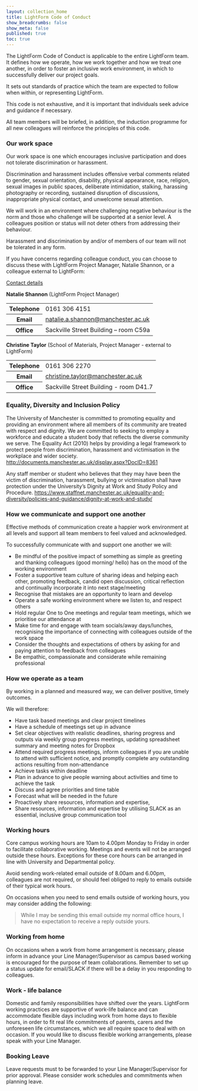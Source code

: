 ```yaml
---
layout: collection_home
title: LightForm Code of Conduct
show_breadcrumbs: false
show_meta: false
published: true
toc: true
---
```


The LightForm Code of Conduct is applicable to the entire LightForm team. It defines how we operate, how we work together and how we treat one another, in order to foster an inclusive work environment, in which to successfully deliver our project goals.

It sets out standards of practice which the team are expected to follow when within, or representing LightForm.  

This code is not exhaustive, and it is important that individuals seek advice and guidance if necessary. 

All team members will be briefed, in addition, the induction programme for all new colleagues will reinforce the principles of this code. 


### Our work space

Our work space is one which encourages inclusive participation and does not tolerate discrimination or harassment.

Discrimination and harassment includes offensive verbal comments related to gender, sexual orientation, disability, physical appearance, race, religion, sexual images in public spaces, deliberate intimidation, stalking, harassing photography or recording, sustained disruption of discussions, inappropriate physical contact, and unwelcome sexual attention.

We will work in an environment where challenging negative behaviour is the norm and those who challenge will be supported at a senior level.
A colleagues position or status will not deter others from addressing their behaviour. 

Harassment and discrimination by and/or of members of our team will not be tolerated in any form. 

If you have concerns regarding colleague conduct, you can choose to discuss these with LightForm Project Manager, Natalie Shannon, or a colleague external to LightForm:

<u>Contact details</u>

**Natalie Shannon** (LightForm Project Manager)

<table class="vertical-header smaller">
  <tr>
      <th>Telephone</th>
      <td>0161 306 4151</td>
  </tr>
  <tr>
      <th>Email</th>
      <td><a href="mailto:natalie.a.shannon@manchester.ac.uk">natalie.a.shannon@manchester.ac.uk</a></td>
  </tr>
  <tr>
      <th>Office</th>
      <td>Sackville Street Building – room C59a</td>            
  </tr>
</table>

**Christine Taylor** (School of Materials, Project Manager - external to LightForm)

<table class="vertical-header smaller">
  <tr>
      <th>Telephone</th>
      <td>0161 306 2270</td>
  </tr>
  <tr>
      <th>Email</th>
      <td><a href="mailto:christine.taylor@manchester.ac.uk">christine.taylor@manchester.ac.uk</a></td>
  </tr>
  <tr>
      <th>Office</th>
      <td>Sackville Street Building - room D41.7</td>            
  </tr>
</table>

### Equality, Diversity and Inclusion Policy 

The University of Manchester is committed to promoting equality and providing an environment where all members of its community are treated with respect and dignity. We are committed to seeking to employ a workforce and educate a student body that reflects the diverse community we serve. The Equality Act (2010) helps by providing a legal framework to protect people from discrimination, harassment and victimisation in the workplace and wider society. http://documents.manchester.ac.uk/display.aspx?DocID=8361

Any staff member or student who believes that they may have been the victim of discrimination, harassment, bullying or victimisation shall have protection under the University’s Dignity at Work and Study Policy and Procedure.
https://www.staffnet.manchester.ac.uk/equality-and-diversity/policies-and-guidance/dignity-at-work-and-study/


### How we communicate and support one another

Effective methods of communication create a happier work environment at all levels and support all team members to feel valued and acknowledged.

To successfully communicate with and support one another we will:

-	Be mindful of the positive impact of something as simple as greeting and thanking colleagues (good morning/ hello) has on the mood of the working environment
-	Foster a supportive team culture of sharing ideas and helping each other, promoting feedback, candid open discussion, critical reflection and continually incorporate it into next stage/meeting
-	Recognise that mistakes are an opportunity to learn and develop
-	Operate a safe working environment where we listen to, and respect others 
-	Hold regular One to One meetings and regular team meetings, which we prioritise our attendance at 
-	Make time for and engage with team socials/away days/lunches, recognising the importance of connecting with colleagues outside of the work space
-	Consider the thoughts and expectations of others by asking for and paying attention to feedback from colleagues
-	Be empathic, compassionate and considerate while remaining professional

### How we operate as a team

By working in a planned and measured way, we can deliver positive, timely outcomes. 

We will therefore:  

-	Have task based meetings and clear project timelines
-	Have a schedule of meetings set up in advance
-	Set clear objectives with realistic deadlines, sharing progress and outputs via weekly group progress meetings, updating spreadsheet summary and meeting notes for Dropbox
-	Attend required progress meetings, inform colleagues if you are unable to attend with sufficient notice, and promptly complete any outstanding actions resulting from non-attendance
-	Achieve tasks within deadline
-	Plan in advance to give people warning about activities and time to achieve the task
-	Discuss and agree priorities and time table
-	Forecast  what will be needed in the future
-	Proactively share resources, information and expertise, 
-	Share resources, information and expertise by utilising SLACK as an essential, inclusive group communication tool  



### Working hours

Core campus working hours are 10am to 4.00pm Monday to Friday in order to facilitate collaborative working. Meetings and events will not be arranged outside these hours. 
Exceptions for these core hours can be arranged in line with University and Departmental policy.

Avoid sending work-related email outside of 8.00am and 6.00pm, colleagues are not required, or should feel obliged to reply to emails outside of their typical work hours.

On occasions when you need to send emails outside of working hours, you may consider adding the following:

> While I may be sending this email outside my normal office hours, I have no expectation to receive a reply outside yours.

### Working from home

On occasions when a work from home arrangement is necessary, please inform in advance your Line Manager/Supervisor as campus based working is encouraged for the purpose of team collaborations. Remember to set up a status update for email/SLACK if there will be a delay in you responding to colleagues.

### Work - life balance

Domestic and family responsibilities have shifted over the years. LightForm working practices are supportive of work-life balance and can accommodate flexible days including work from home days to flexible hours, in order to fit real life commitments of parents, carers and the unforeseen life circumstances, which we all require space to deal with on occasion.
If you would like to discuss flexible working arrangements, please speak with your Line Manager. 


### Booking Leave

Leave requests must to be forwarded to your Line Manager/Supervisor for prior approval. Please consider work schedules and commitments when planning leave.
